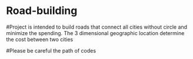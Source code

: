 # Road-building
#Project is intended to build roads that connect all cities without circle and minimize the spending. The 3 dimensional geographic location determine the cost between two cities

#Please be careful the path of codes
